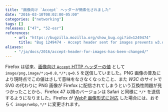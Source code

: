 ```yaml
---
title: "画像向け `Accept` ヘッダーが簡素化されました"
date: "2016-03-10T08:02:00-05:00"
categories: ["networking"]
tags: []
releases: ["47", "52-esr"]
references:
    - url: "https://bugzilla.mozilla.org/show_bug.cgi?id=1249474"
      title: "Bug 1249474 - Accept header sent for images prevents w3.org from serving us SVG images in W3C's style sheet"
aliases:
    - "/ja/docs/2016/accept-header-for-images-has-been-changed/"
---
```

Firefox は従来、[画像向け `Accept` HTTP ヘッダーの値](https://developer.mozilla.org/docs/Web/HTTP/Content_negotiation/List_of_default_Accept_values#Values_for_an_image) として `image/png,image/*;q=0.8,*/*;q=0.5` を送信していました。PNG 画像の普及により現時点でこの値はさして意味をなさなくなったこと、また *W3C* のサイトで SVG の代わりに PNG 画像が Firefox に配信されてしまうという互換性問題が見つかったことから、Firefox 47 以降のバージョンは Safari と同様に `*/*` を送信するようになりました。Firefox が [WebP 画像形式に対応](https://bugzilla.mozilla.org/show_bug.cgi?id=856375) した場合には、おそらく `image/webp,*/*` に変更されます。
